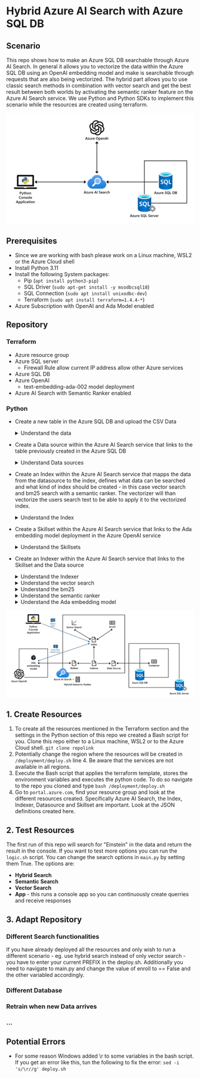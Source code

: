 # Hybrid Azure AI Search with Azure SQL DB

## Scenario
This repo shows how to make an Azure SQL DB searchable through Azure AI Search. In general it allows you to vectorize the data within the Azure SQL DB using an OpenAI embedding model and make is searchable through requests that are also being vectorized. The hybrid part allows you to use classic search methods in combination with vector search and get the best result between both worlds by activating the semantic ranker feature on the Azure AI Search service.
We use Python and Python SDKs to implement this scenario while the resources are created using terraform.

![High Level Architecture of the Scenario showing Azure AI Search in the middle connected to Azure SQL DB, Azure OpenAI and the Python app.](/data/Architecture.png)

## Prerequisites 
- Since we are working with bash please work on a Linux machine, WSL2 or the Azure Cloud shell
- Install Python
    3.11
- Install the following System packages:
    - Pip (`apt install python3-pip`)
    - SQL Driver (`sudo apt-get install -y msodbcsql18`)
    - SQL Connection (`sudo apt install unixodbc-dev`)
    - Terraform (`sudo apt install terraform=1.4.4-*`)
- Azure Subscription with OpenAI and Ada Model enabled

## Repository

### Terraform
- Azure resource group
- Azure SQL server
    - Firewall Rule
        allow current IP address
        allow other Azure services
- Azure SQL DB
- Azure OpenAI
    - text-embedding-ada-002 model deployment
- Azure AI Search with Semantic Ranker enabled

### Python
- Create a new table in the Azure SQL DB and upload the CSV Data
    <details>
    <summary>
        Understand the data
    </summary>
    We are using the list of all nobelprize winners since 1901 containing the year they received the price, the discipline they work in, their name and a description of why they won the price.

    | year  | discipline | winner | description |
    | ----- | ---------- | ------ | ----------- | 
    | 1901  | chemistry  | Jacobus van Hoff | in recognition of the extraordinary services he has rendered by the discovery of the laws of chemical dynamics and osmotic pressure in solutions |
    | 1901  | literature | Sully Prudhomme | in special recognition of his poetic composition, which gives evidence of lofty idealism, artistic perfection and a rare combination of the qualities of both heart and intellect |

    </details>
- Create a Data source within the Azure AI Search service that links to the table previously created in the Azure SQL DB
    <details>
    <summary>
        Understand Data sources
    </summary>
        The Data sources that can be defined in the Azure AI Search service provide connection information for on demand or scheduled data refresh of a target index, pulling data from supported Azure data sources.
     
     ```json
    {
        "name": "nobelprizewinners-azuresqlcon", #Name of the data source
        "description": null, #Anything you want, or nothing at all
        "type": "azuresql", #Must be a supported data source
        "subtype": null,
        "credentials": { #Connection string for your data source
            "connectionString": "..."
        },
        "container": {
            "name": "[nobelprizewinners]", #Name of the table, view, collection, or blob container you wish to index
            "query": null
        },
        "dataChangeDetectionPolicy": null,
        "dataDeletionDetectionPolicy": null,
        "encryptionKey": null,
        "identity": null
    }
    ```


    </details>
- Create an Index within the Azure AI Search service that mapps the data from the datasource to the index, defines what data can be searched and what kind of index should be created - in this case vector search and bm25 search with a semantic ranker. The vectorizer will than vectorize the users search text to be able to apply it to the vectorized index.
    <details>
    <summary>
        Understand the Index
    </summary>
        The index itself is the searchable content in the search engine. The schema as you see below determines which fields are being created within the index and what properties these fields have.

     ```json
    {  
        "name": "aiindex", #Name of the index
        "fields": [ #Fields to be created in the index that will be filled by the data from the DB
            {  
                "name": "db_table_description", #Name of the field, in our scenario only the description is being vectorized and is searchable
                "type": "SearchFieldDataType.String", #Type of the field being indexed
                "searchable": true (default where applicable) | false (only Edm.String and Collection(Edm.String) fields can be searchable),  
                "filterable": true (default) | false,  
                "sortable": true (default where applicable) | false (Collection(Edm.String) fields cannot be sortable),  
                "facetable": true (default where applicable) | false (Edm.GeographyPoint fields cannot be facetable),
            },
            {
                "name": "vector", #Needed to write the vector received from OpenAI into
                "type": "Collection(Edm.Single)",
                "dimensions": 1536, #Each dimension of the vector captures different aspects of a word's meaning or usage. 1536 is the standard for the model we are using.
                "vectorSearchProfile": "hnsw-profile",
                "searchable": true,
                "retrievable": true
            }
        ],
        "vectorizers": [ #This is the definition of the vectorizer that will be used to transform the data into a vector
            {
                "name": "openai-ada", #Name of the vectorizer
                "kind": "azureOpenAI", #Value of predefinded kinds - in this case we will be working with an Azure OpenAI model
                "azureOpenAIParameters": {
                    "resourceUri": "https://region.openai.azure.com/", #address of the OpenAI Service that will be used for vectorization of the users request
                    "deploymentId": "adadeployment", #Name you gave the text embedding model deployment
                    "apiKey": "xxx", #Key of your Azure OpenAI Service
                }
            }
        ],
        "vectorSearch": { #Configure the algorithms that can be applied during search, in this case to find similar vectors for the best search result
            "algorithms": [
                {
                    "name": "hnsw-config",
                    "kind": "hnsw", #performs an approximate nearest neighbor (ANN) search
                    "hnswParameters": {
                        "metric": "cosine",
                        "m": 4,
                        "efConstruction": 400,
                        "efSearch": 500
                    },
                    "exhaustiveKnnParameters": null
                },
                {
                    "name": "exhaustiveknn-config",
                    "kind": "exhaustiveKnn", #performs a brute-force search that scans the entire vector space
                    "hnswParameters": null,
                    "exhaustiveKnnParameters": {
                        "metric": "cosine"
                    }
                }
            ],
        },
        "profiles": [ #Connect the algorithm configuration with the vectorizer definition
            {
                "name": "hnsw-profile", #Name of the profile
                "algorithm": "hnsw-config", #There are two algorithms in Azure AI Search for vector search: KNN and HNSW, see below for more details,
                "vectorizer": "openai-ada" #Name of the vectorizer you chose
            },
            {
                "name": "knn-profile",
                "algorithm": "exhaustiveknn-config",
                "vectorizer": "openai-ada"
            }
        ],
        "similarity": { #This is the definition for full text search queries
            "@odata.type": "#Microsoft.Azure.Search.BM25Similarity", #B25 is a relevance scoring algorithm ranking the different response options
            "k1": null,
            "b": null
        },
        "semantic": { #Configures semantic reranking in full text and hybrid search
            "defaultConfiguration": null,
            "configurations": [
                {
                    "name": "aiindex-semantic",
                    "prioritizedFields": {
                        "titleField": null,
                        "prioritizedContentFields": [
                            {
                                "fieldName": "chunk"
                            }
                        ],
                        "prioritizedKeywordsFields": []
                    }
                }
            ]
        }
    }        
     ```
    </details>
- Create a Skillset within the Azure AI Search service that links to the Ada embedding model deployment in the Azure OpenAI service
    <details>
    <summary>
        Understand the Skillsets
    </summary>
    A Skillset defines operations that generate textual content and structure from documents and than matches them to the fields in the Index

    ```json
    {
        "skills": [
            {
                "@odata.type": "#Microsoft.Skills.Text.SplitSkill", #breaks text into chunks of text
                "name": "#1", #Name of the Skill
                "context": "/document", #Scope of the operation, which could be once per document or once for each item in a collection
                "defaultLanguageCode": "en",
                "textSplitMode": "pages", #Split either by pages or sentences. Pages have a configurable maximum length.
                "maximumPageLength": 300, #Our maximum length of a page is 300 characters
                "pageOverlapLength": 20,
                "maximumPagesToTake": 0,
                "inputs": [ #the text to split into subsctrings
                    {
                        "name": "text",
                        "source": "/document/Description" #source position
                    }
                ],
                "outputs": [ #an array of the extracted substrings
                    {
                        "name": "textItems",
                        "targetName": "pages" #target position which will be used by the next skill in this scenario
                    }
                ]
            },
            {
                "@odata.type": "#Microsoft.Skills.Text.AzureOpenAIEmbeddingSkill", #Connects to your Azure OpenAI embedding model to generate vectors
                "name": "#2",
                "context": "/document/pages/*", #Scope of the operation, which could be once per document or once for each item in a collection
                "resourceUri": "https://region.openai.azure.com", #Endpoint of the OpenAI Service
                "apiKey": "xxx",
                "deploymentId": "adadeployment",
                "inputs": [
                    {
                        "name": "text",
                        "source": "/document/pages/*", #source position - notice this is where the chunks were previously written to
                    }
                ],
                "outputs": [
                    {
                        "name": "ebedding", #vectorized embedding for the input text
                        "targetName": "vector" #name of the field in the Index
                    }
                ]
            }
        ],
        "indexProjections": { #this allows you to match the enriched information to potentially multiple indexes
            "selectors": [
                {
                    "targetIndexName": "aiindex", #in our case we are only interested in one target index
                    "parentKeyFieldName": "db_table_id", #the name of the field in the target index that contains the value of the key for the parent document
                    "sourceContext": "/document/pages/*",
                    "mappings": [ #map the enriched data to the fields in the search Index
                        {
                            "name": "chunk",
                            "source": "/document/pages/*",
                        },
                        {
                            "name": "vector",
                            "source": "/document/pages/*/vector",
                        },
                        {
                            "name": "db_table_description",
                            "source": "/document/Description",
                        }
                    ]
                }
            ]
        }
    }
    ```

    </details>
- Create an Indexer within the Azure AI Search service that links to the Skillset and the Data source
    <details>
    <summary>
        Understand the Indexer
    </summary>
    The Indexer brings the previously explained Index, Data source and Skillset together. Running this Indexer, whether automatically on a data refresh schedule or on demand, will create the Index. In this case the Index is the destination and the Data source is the origin which will be enriched by the Skillset.

    ```json
    {
        "name": "aiindex-indexer",
        "description": "something",
        "dataSourceName": "nobelprizewinners-azuresqlcon", #reference the Data source where the origin data is defined
        "skillsetName": "aiindex-skillset", #reference the Skillset where extra processing of content en route to an index is configured
        "targetIndexName": "aiindex", #reference the Index into which the results should be written
        "disabled": false,
        "schedule": null,
    }
    ```

    </details>
    <details>
    <summary>
        Understand the vector search
    </summary>

    </details>
    <details>
    <summary>
        Understand the bm25
    </summary>

    </details>
    <details>
    <summary>
        Understand the semantic ranker
    </summary>

    </details>
    <details>
    <summary>
        Understand the Ada embedding model
    </summary>

    </details>

![More detailed Architecture of the Scenario showing Azure AI Search in the middle connected to Azure SQL DB, Azure OpenAI and the Python app.](/data/Architecture_Detail.png)

## 1. Create Resources
1. To create all the resources mentioned in the Terraform section and the settings in the Python section of this repo we created a Bash script for you.
Clone this repo either to a Linux machine, WSL2 or to the Azure Cloud shell.
```git clone repolink```
1. Potentially change the region where the resources will be created in `/deployment/deploy.sh` line 4. Be aware that the services are not available in all regions.
1. Execute the Bash script that applies the terraform template, stores the environment variables and executes the python code. To do so navigate to the repo you cloned and type
```bash /deployment/deploy.sh```
1. Go to `portal.azure.com`, find your resource group and look at the different resources created. Specifically Azure AI Search, the Index, Indexer, Datasource and Skillset are important. Look at the JSON definitions created here.

## 2. Test Resources
The first run of this repo will search for "Einstein" in the data and return the result in the console. If you want to test more options you can run the ```logic.sh``` script. You can change the search options in ```main.py``` by setting them True. The options are:
- **Hybrid Search**
- **Semantic Search**
- **Vector Search**
- **App** - this runs a console app so you can continuously create querries and receive responses

## 3. Adapt Repository

### Different Search functionalities
If you have already deployed all the resources and only wish to run a different scenario - eg. use hybrid search instead of only vector search - you have to enter your current PREFIX in the deploy.sh. Additionally you need to navigate to main.py and change the value of enroll to == False and the other variabled accordingly.

### Different Database

### Retrain when new Data arrives

### ...

## Potential Errors

- For some reason Windows added \r to some variables in the bash script. If you get an error like this, tun the following to fix the error: ```sed -i 's/\r//g' deploy.sh```